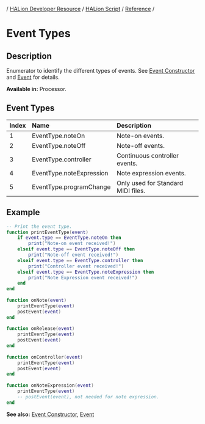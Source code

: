 / [HALion Developer Resource](../..//HALion-Developer-Resource.md) / [HALion Script](./HALion-Script.md) / [Reference](./Reference.md) /

# Event Types

## Description

Enumerator to identify the different types of events. See [Event Constructor](./Event-Constructor.md) and [Event](./Event.md) for details.

**Available in:** Processor.

## Event Types

|Index|Name|Description|
|:-|:-|:-|
|1|EventType.noteOn|Note-on events.|
|2|EventType.noteOff|Note-off events.|
|3|EventType.controller|Continuous controller events.|
|4|EventType.noteExpression|Note expression events.|
|5|EventType.programChange|Only used for Standard MIDI files.|

## Example

```lua
-- Print the event type.
function printEventType(event)
    if event.type == EventType.noteOn then
        print("Note-on event received!")
    elseif event.type == EventType.noteOff then
        print("Note-off event received!")
    elseif event.type == EventType.controller then
        print("Controller event received!")
    elseif event.type == EventType.noteExpression then
        print("Note Expression event received!")
    end
end
 
function onNote(event)
    printEventType(event)
    postEvent(event)
end
  
function onRelease(event)
    printEventType(event)
    postEvent(event)
end
   
function onController(event)
    printEventType(event)
    postEvent(event)
end
   
function onNoteExpression(event)
    printEventType(event)
    -- postEvent(event), not needed for note expression.
end
```

**See also:** [Event Constructor](./Event-Constructor.md), [Event](./Event.md)